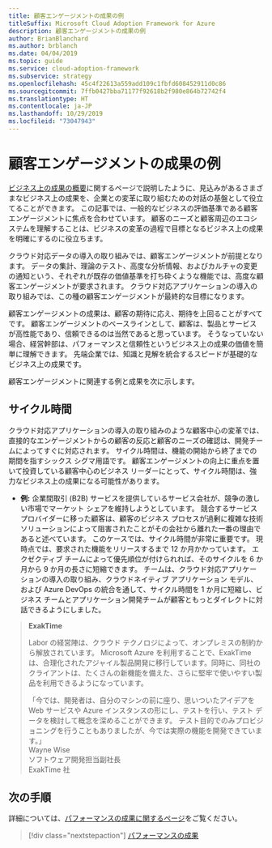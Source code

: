 ```yaml
---
title: 顧客エンゲージメントの成果の例
titleSuffix: Microsoft Cloud Adoption Framework for Azure
description: 顧客エンゲージメントの成果の例
author: BrianBlanchard
ms.author: brblanch
ms.date: 04/04/2019
ms.topic: guide
ms.service: cloud-adoption-framework
ms.subservice: strategy
ms.openlocfilehash: 45c4f22613a559add109c1fbfd608452911d0c86
ms.sourcegitcommit: 7ffb0427bba71177f92618b2f980e864b72742f4
ms.translationtype: HT
ms.contentlocale: ja-JP
ms.lasthandoff: 10/29/2019
ms.locfileid: "73047943"
---
```

# <a name="examples-of-customer-engagement-outcomes"></a>顧客エンゲージメントの成果の例

[ビジネス上の成果の概要](./index.md)に関するページで説明したように、見込みがあるさまざまなビジネス上の成果を、企業との変革に取り組むための対話の基盤として役立てることができます。 この記事では、一般的なビジネスの評価基準である顧客エンゲージメントに焦点を合わせています。 顧客のニーズと顧客周辺のエコシステムを理解することは、ビジネスの変革の過程で目標となるビジネス上の成果を明確にするのに役立ちます。

クラウド対応データの導入の取り組みでは、顧客エンゲージメントが前提となります。 データの集計、理論のテスト、高度な分析情報、およびカルチャの変更の通知という、それぞれが既存の価値基準を打ち砕くような機能では、高度な顧客エンゲージメントが要求されます。 クラウド対応アプリケーションの導入の取り組みでは、この種の顧客エンゲージメントが最終的な目標になります。

顧客エンゲージメントの成果は、顧客の期待に応え、期待を上回ることがすべてです。 顧客エンゲージメントのベースラインとして、顧客は、製品とサービスが高性能であり、信頼できるのは当然であると思っています。 そうなっていない場合、経営幹部は、パフォーマンスと信頼性というビジネス上の成果の価値を簡単に理解できます。 先端企業では、知識と見解を統合するスピードが基礎的なビジネス上の成果です。

顧客エンゲージメントに関連する例と成果を次に示します。

## <a name="cycle-time"></a>サイクル時間

クラウド対応アプリケーションの導入の取り組みのような顧客中心の変革では、直接的なエンゲージメントからの顧客の反応と顧客のニーズの確認は、開発チームによってすぐに対応されます。 サイクル時間は、機能の開始から終了までの期間を指すシックス シグマ用語です。 顧客エンゲージメントの向上に重点を置いて投資している顧客中心のビジネス リーダーにとって、サイクル時間は、強力なビジネス上の成果になる可能性があります。

- **例:** 企業間取引 (B2B) サービスを提供しているサービス会社が、競争の激しい市場でマーケット シェアを維持しようとしています。 競合するサービス プロバイダーに移った顧客は、顧客のビジネス プロセスが過剰に複雑な技術ソリューションによって阻害されたことがその会社から離れた一番の理由であると述べています。 このケースでは、サイクル時間が非常に重要です。 現時点では、要求された機能をリリースするまで 12 か月かかっています。 エクゼクティブ チームによって優先順位が付けられれば、そのサイクルを 6 か月から 9 か月の長さに短縮できます。 チームは、クラウド対応アプリケーションの導入の取り組み、クラウドネイティブ アプリケーション モデル、および Azure DevOps の統合を通して、サイクル時間を 1 か月に短縮し、ビジネス チームとアプリケーション開発チームが顧客ともっとダイレクトに対話できるようにしました。

> **ExakTime**
>
> Labor の経営陣は、クラウド テクノロジによって、オンプレミスの制約から解放されています。 Microsoft Azure を利用することで、ExakTime は、合理化されたアジャイル製品開発に移行しています。同時に、同社のクライアントは、たくさんの新機能を備えた、さらに堅牢で使いやすい製品を利用できるようになっています。
>
> 「今では、開発者は、自分のマシンの前に座り、思いついたアイデアを Web サービスや Azure インスタンスの形にし、テストを行い、テスト データを検討して概念を深めることができます。 テスト目的でのみプロビジョニングを行うこともありましたが、今では実際の機能を開発できています。」  
> Wayne Wise  
> ソフトウェア開発担当副社長  
> ExakTime 社

## <a name="next-steps"></a>次の手順

詳細については、[パフォーマンスの成果に関するページ](./performance-outcomes.md)をご覧ください。

> [!div class="nextstepaction"]
> [パフォーマンスの成果](./performance-outcomes.md)
